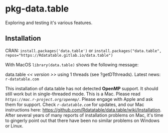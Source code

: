 # pkg-data.table
Exploring and testing it's various features.

## Installation 
CRAN: `install.packages('data.table')` or `install.packages("data.table", repos="https://Rdatatable.gitlab.io/data.table")`

With MacOS `library(data.table)` shows the following message:

data.table _<< version >>_ using 1 threads (see ?getDTthreads).  Latest news: `r-datatable.com`

This installation of data.table has not detected **OpenMP** support. It should still work but in single-threaded mode. This is a Mac. Please read _`https://mac.r-project.org/openmp/`_. Please engage with Apple and ask them for support. Check _`r-datatable.com`_ for updates, and our Mac instructions here: https://github.com/Rdatatable/data.table/wiki/Installation. After several years of many reports of installation problems on Mac, it's time to gingerly point out that there have been no similar problems on Windows or Linux.